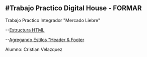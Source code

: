 #Trabajo Practico Digital House - FORMAR
-----------------------------------------
Trabajo Practico Integrador 
"Mercado Liebre"

--[Estructura HTML][linkrepo]

--[Agregando Estilos "Header & Footer][linkrepo2]


Alumno: Cristian Velazquez 

[linkrepo]: https://github.com/cmk95R/TP_Mercado_Liebre/tree/Estructura_HTML
[linkrepo2]: https://github.com/cmk95R/TP_Mercado_Liebre/tree/header_footer_css
